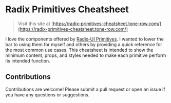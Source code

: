 # Radix Primitives Cheatsheet

> Visit this site at [https://radix-primitives-cheatsheet.tone-row.com/](https://radix-primitives-cheatsheet.tone-row.com/)

I love the components offered by [Radix-UI Primitives](https://github.com/radix-ui/primitives). I wanted to lower the bar to using them for myself and others by providing a quick reference for the most common use cases. This cheatsheet is intended to show the minimum content, props, and styles needed to make each primitive perform its intended function.

## Contributions

Contributions are welcome! Please submit a pull request or open an issue if you have any questions or suggestions.
